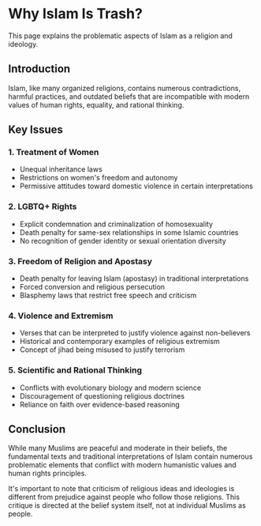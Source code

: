 # Why Islam Is Trash?

This page explains the problematic aspects of Islam as a religion and ideology.

## Introduction

Islam, like many organized religions, contains numerous contradictions, harmful practices, and outdated beliefs that are incompatible with modern values of human rights, equality, and rational thinking.

## Key Issues

### 1. Treatment of Women

- Unequal inheritance laws
- Restrictions on women's freedom and autonomy
- Permissive attitudes toward domestic violence in certain interpretations

### 2. LGBTQ+ Rights

- Explicit condemnation and criminalization of homosexuality
- Death penalty for same-sex relationships in some Islamic countries
- No recognition of gender identity or sexual orientation diversity

### 3. Freedom of Religion and Apostasy

- Death penalty for leaving Islam (apostasy) in traditional interpretations
- Forced conversion and religious persecution
- Blasphemy laws that restrict free speech and criticism

### 4. Violence and Extremism

- Verses that can be interpreted to justify violence against non-believers
- Historical and contemporary examples of religious extremism
- Concept of jihad being misused to justify terrorism

### 5. Scientific and Rational Thinking

- Conflicts with evolutionary biology and modern science
- Discouragement of questioning religious doctrines
- Reliance on faith over evidence-based reasoning

## Conclusion

While many Muslims are peaceful and moderate in their beliefs, the fundamental texts and traditional interpretations of Islam contain numerous problematic elements that conflict with modern humanistic values and human rights principles.

It's important to note that criticism of religious ideas and ideologies is different from prejudice against people who follow those religions. This critique is directed at the belief system itself, not at individual Muslims as people.
